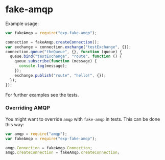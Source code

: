 fake-amqp
=========

Example usage:

```javascript
var fakeAmqp = require("exp-fake-amqp");

connection = fakeAmqp.createConnection();
var exchange = connection.exchange("testExchange", {});
connection.queue("theQueue", {}, function (queue) {
  queue.bind("testExchange", "route", function () {
    queue.subscribe(function (message) {
      console.log(message);
    });
    exchange.publish("route", "hello!", {});
  });
});
```

For further examples see the tests.

### Overriding AMQP
You might want to override `amqp` with `fake-amqp` in tests. This can be done this way:

```javascript
var amqp = require("amqp");
var fakeAmqp = require("exp-fake-amqp");

amqp.Connection = fakeAmqp.Connection;
amqp.createConnection = fakeAmqp.createConnection;
```
